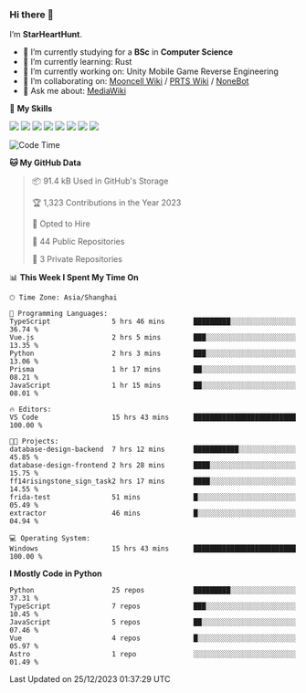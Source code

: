 ### Hi there 👋

I’m **StarHeartHunt**.

- 🏫 I’m currently studying for a **BSc** in **Computer Science**
- 🌱 I’m currently learning: Rust
- 🔭 I’m currently working on: Unity Mobile Game Reverse Engineering
- 👯 I’m collaborating on: [Mooncell Wiki](https://fgo.wiki/) / [PRTS Wiki](http://prts.wiki/) / [NoneBot](https://github.com/nonebot)
- 💬 Ask me about: [MediaWiki](https://www.mediawiki.org)

🌟 **My Skills**

![](https://img.shields.io/badge/-Python-3e74a2?style=flat-square&logo=Python&logoColor=fff)
![](https://img.shields.io/badge/-Node.js-339933?style=flat-square&logo=node.js&logoColor=fff)
![](https://img.shields.io/badge/-Vue-4fc08d?style=flat-square&logo=vue.js&logoColor=fff)
![](https://img.shields.io/badge/-React-2d98ce?style=flat-square&logo=React&logoColor=fff)
![](https://img.shields.io/badge/-TypeScript-3178C6?style=flat-square&logo=TypeScript&logoColor=fff)
![](https://img.shields.io/badge/-Docker-2496ED?style=flat-square&logo=Docker&logoColor=fff)
![](https://img.shields.io/badge/-Linux-000000?style=flat-square&logo=Linux&logoColor=fff)
![](https://img.shields.io/badge/-Dotnet-512bd4?style=flat-square&logo=.net&logoColor=fff)

<!--START_SECTION:waka-->
![Code Time](http://img.shields.io/badge/Code%20Time-809%20hrs%2054%20mins-blue)

**🐱 My GitHub Data** 

> 📦 91.4 kB Used in GitHub's Storage 
 > 
> 🏆 1,323 Contributions in the Year 2023
 > 
> 💼 Opted to Hire
 > 
> 📜 44 Public Repositories 
 > 
> 🔑 3 Private Repositories 
 > 
📊 **This Week I Spent My Time On** 

```text
🕑︎ Time Zone: Asia/Shanghai

💬 Programming Languages: 
TypeScript               5 hrs 46 mins       █████████░░░░░░░░░░░░░░░░   36.74 % 
Vue.js                   2 hrs 5 mins        ███░░░░░░░░░░░░░░░░░░░░░░   13.35 % 
Python                   2 hrs 3 mins        ███░░░░░░░░░░░░░░░░░░░░░░   13.06 % 
Prisma                   1 hr 17 mins        ██░░░░░░░░░░░░░░░░░░░░░░░   08.21 % 
JavaScript               1 hr 15 mins        ██░░░░░░░░░░░░░░░░░░░░░░░   08.01 % 

🔥 Editors: 
VS Code                  15 hrs 43 mins      █████████████████████████   100.00 % 

🐱‍💻 Projects: 
database-design-backend  7 hrs 12 mins       ███████████░░░░░░░░░░░░░░   45.85 % 
database-design-frontend 2 hrs 28 mins       ████░░░░░░░░░░░░░░░░░░░░░   15.75 % 
ff14risingstone_sign_task2 hrs 17 mins       ████░░░░░░░░░░░░░░░░░░░░░   14.55 % 
frida-test               51 mins             █░░░░░░░░░░░░░░░░░░░░░░░░   05.49 % 
extractor                46 mins             █░░░░░░░░░░░░░░░░░░░░░░░░   04.94 % 

💻 Operating System: 
Windows                  15 hrs 43 mins      █████████████████████████   100.00 % 
```

**I Mostly Code in Python** 

```text
Python                   25 repos            █████████░░░░░░░░░░░░░░░░   37.31 % 
TypeScript               7 repos             ███░░░░░░░░░░░░░░░░░░░░░░   10.45 % 
JavaScript               5 repos             ██░░░░░░░░░░░░░░░░░░░░░░░   07.46 % 
Vue                      4 repos             █░░░░░░░░░░░░░░░░░░░░░░░░   05.97 % 
Astro                    1 repo              ░░░░░░░░░░░░░░░░░░░░░░░░░   01.49 % 
```




 Last Updated on 25/12/2023 01:37:29 UTC
<!--END_SECTION:waka-->
